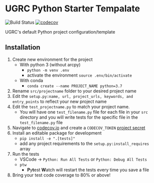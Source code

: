 # UGRC Python Starter Tempalate

![Build Status](https://github.com/agrc/python/workflows/Build%20and%20Test/badge.svg)
[![codecov](https://codecov.io/gh/agrc/python/branch/main/graph/badge.svg)](https://codecov.io/gh/agrc/python)

UGRC's default Python project configuration/template

## Installation

1. Create new environment for the project
   - With python 3 (without arcpy)
     - `python -m venv .env`
     - activate the environment `source .env/bin/activate`
   - With conda
     - `conda create --name PROJECT_NAME python=3.7`
1. Rename `src/projectname` folder to your desired project name
1. Edit the `setup.py:name, url, project_urls, keywords, and entry_points` to reflect your new project name
1. Edit the `test_projectname.py` to match your project name.
   - You will have one `test_filename.py` file for each file in your `src` directory and you will write tests for the specific file in the `test_filename.py` file
1. Navigate to [codecov.io](https://codecov.io/gh/agrc/python) and create a `CODECOV_TOKEN` [project secret](https://github.com/agrc/python/settings/secrets)
1. Install an editable package for development
   - `pip install -e ".[tests]"`
   - add any project requirements to the `setup.py:install_requires` array
1. Run the tests
   - VSCode -> `Python: Run All Tests` or `Python: Debug All Tests`
   - `ptw`
     - **P**y**t**est **W**atch will restart the tests every time you save a file
1. Bring your test code coverage to 80% or above!
